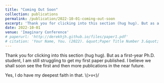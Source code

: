 ```yaml
---
title: "Coming Out Soon"
collection: publications
permalink: /publication/2022-10-01-coming-out-soon
excerpt: 'Thank you for clicking into this section (hug hug). But as a first-year Ph.D. student, I am still struggling to get my first paper published. I believe we shall soon see the first and then more publications in the near future. Yes, I do have my deepest faith in that. \\(>v<)/'
date: 2022-10-01
venue: 'Imaginary Conference'
# paperurl: 'http://derekhjh.github.io/files/paper1.pdf'
# citation: 'Your Name, You. (2022). &quot;Paper Title Number 3.&quot; <i>Journal 1</i>. 1(3).'
---
```

<!-- This paper is about 

[Download paper here](http://derekhjh.github.io/files/paper1.pdf)

Recommended citation: Your Name, You. (2022). "Coming Out Soon." <i>Journal 1</i>. 1(3). -->

Thank you for clicking into this section (hug hug). But as a first-year Ph.D. student, I am still struggling to get my first paper published. I believe we shall soon see the first and then more publications in the near future. 

Yes, I do have my deepest faith in that. \\(>v<)/